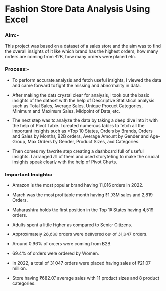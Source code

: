 # Fashion Store Data Analysis Using Excel
### Aim:-

This project was based on a dataset of a sales store and the aim was to find the overall insights of it like which brand has the highest orders, how many orders are coming from B2B, how many orders were placed etc.

### Process:-

* To perform accurate analysis and fetch useful insights, I viewed the data and came forward to fight the missing and abnormality in data.

* After making the data crystal clear for analysis, I took out the basic insights of the dataset with the help of Descriptive Statistical analysis such as Total Sales, Average Sales, Unique Product Categories, Minimum and Maximum Sales, Midpoint of Data, etc.

* The next step was to analyze the data by taking a deep dive into it with the help of Pivot Table. I created numerous tables to fetch all the important insights such as *Top 10 States, Orders by Brands, Orders and Sales by Months, B2B orders, Average Amount by Gender and Age-Group, Max Orders by Gender, Product Sizes, and Categories.

* Then comes my favorite step creating a dashboard full of useful insights. I arranged all of them and used storytelling to make the crucial insights speak clearly with the help of Pivot Charts.

### Important Insights:-

* Amazon is the most popular brand having 11,016 orders in 2022.

* March was the most profitable month having ₹1.93M sales and 2,819 Orders.

* Maharashtra holds the first position in the Top 10 States having 4,519 orders.

* Adults spent a little higher as compared to Senior Citizens.

* Approximately 28,600 orders were delivered out of 31,047 orders.

* Around 0.96% of orders were coming from B2B.

* 69.4% of orders were ordered by Women.

* In 2022, a total of 31,047 orders were placed having sales of ₹21.07 million.

* Store having ₹682.07 average sales with 11 product sizes and 8 product categories.


